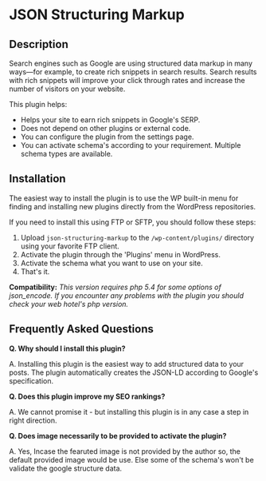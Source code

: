 # JSON Structuring Markup

## Description
Search engines such as Google are using structured data markup in many ways—for example, to create rich snippets in search results. Search results with rich snippets will improve your click through rates and increase the number of visitors on your website.

This plugin helps:

* Helps your site to earn rich snippets in Google's SERP.
* Does not depend on other plugins or external code.
* You can configure the plugin from the settings page.
* You can activate schema's according to your requirement. Multiple schema types are available.

## Installation 

The easiest way to install the plugin is to use the WP built-in menu for finding and installing new plugins directly from the WordPress repositories.

If you need to install this using FTP or SFTP, you should follow these steps:

1. Upload `json-structuring-markup` to the `/wp-content/plugins/` directory using your favorite FTP client.
2. Activate the plugin through the 'Plugins' menu in WordPress.
3. Activate the schema what you want to use on your site.
4. That's it.

**Compatibility:** *This version requires php 5.4 for some options of json_encode. If you encounter any problems with the plugin you should check your web hotel's php version.*

## Frequently Asked Questions 

**Q. Why should I install this plugin?**

A. Installing this plugin is the easiest way to add structured data to your posts. The plugin automatically creates the JSON-LD according to Google's specification. 

**Q. Does this plugin improve my SEO rankings?** 

A. We cannot promise it - but installing this plugin is in any case a step in right direction.

**Q. Does image necessarily to be provided to activate the plugin?**

A. Yes, Incase the fearuted image is not provided by the author so, the default provided image would be use. Else some of the schema's won't be validate the google structure data.
